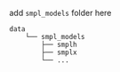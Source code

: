 add `smpl_models` folder here
```
data
    └── smpl_models
        ├── smplh
        ├── smplx
        └── ... 
```